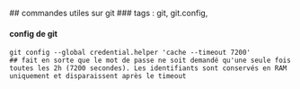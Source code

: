 ## commandes utiles sur git
### tags : git, git.config, 

#### config de git
```
git config --global credential.helper 'cache --timeout 7200' 
## fait en sorte que le mot de passe ne soit demandé qu'une seule fois toutes les 2h (7200 secondes). Les identifiants sont conservés en RAM uniquement et disparaissent après le timeout
```


